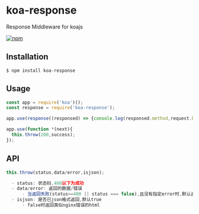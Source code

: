 # koa-response

Response Middleware for koajs

[![npm](https://img.shields.io/npm/v/koa-response.svg?style=flat-square)](https://www.npmjs.com/package/koa-response)

## Installation
```
$ npm install koa-response
```

## Usage
```js
const app = require('koa')();
const response = require('koa-response');

app.use(response((responsed) => {console.log(responsed.method,request.body)}));

app.use(function *(next){
  this.throw(200,success);
});
```

## API
```js
this.throw(status,data/error,isjson);

  - status: 状态码,400以下为成功
  - data/error: 返回的数据/错误
      - 当返回失败(status>=400 || status === false),且没有指定error时,默认返回默认错误
  - isjson: 是否已json格式返回,默认true
      - false时返回类似nginx错误的html

```
